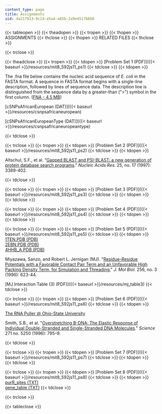 ```yaml
---
content_type: page
title: Assignments
uid: da217913-9c1d-a5a4-a85b-2a9e4517b660
---
```


{{< tableopen >}}
{{< theadopen >}}
{{< tropen >}}
{{< thopen >}}
ASSIGNMENTS
{{< thclose >}}
{{< thopen >}}
RELATED FILES
{{< thclose >}}

{{< trclose >}}

{{< theadclose >}}
{{< tropen >}}
{{< tdopen >}}
[Problem Set 1 (PDF)]({{< baseurl >}}/resources/mit8_592js11_ps1)
{{< tdclose >}}
{{< tdopen >}}


The .fna file below contains the nucleic acid sequence of _E. coli_ in the FASTA format. A sequence in FASTA format begins with a single-line description, followed by lines of sequence data. The description line is distinguished from the sequence data by a greater-than (">") symbol in the first column. ([FNA - 4.5 MB](./resolveuid/77177281caa9fedfeb5d8fdbfb33167d))

[cSNPsAfricanEuropean (DAT)]({{< baseurl >}}/resources/csnpsafricaneuropean)

[cSNPsAfricanEuropeanType (DAT)]({{< baseurl >}}/resources/csnpsafricaneuropeantype)


{{< tdclose >}}

{{< trclose >}}
{{< tropen >}}
{{< tdopen >}}
[Problem Set 2 (PDF)]({{< baseurl >}}/resources/mit8_592js11_ps2)
{{< tdclose >}}
{{< tdopen >}}


Altschul, S.F., et al. “[Gapped BLAST and PSI-BLAST: a new generation of protein database search programs](http://www.ncbi.nlm.nih.gov/pubmed/9254694).” _Nucleic Acids Res._ 25, no. 17 (1997): 3389-402.


{{< tdclose >}}

{{< trclose >}}
{{< tropen >}}
{{< tdopen >}}
[Problem Set 3 (PDF)]({{< baseurl >}}/resources/mit8_592js11_ps3)
{{< tdclose >}}
{{< tdopen >}}
 
{{< tdclose >}}

{{< trclose >}}
{{< tropen >}}
{{< tdopen >}}
[Problem Set 4 (PDF)]({{< baseurl >}}/resources/mit8_592js11_ps4)
{{< tdclose >}}
{{< tdopen >}}
 
{{< tdclose >}}

{{< trclose >}}
{{< tropen >}}
{{< tdopen >}}
[Problem Set 5 (PDF)]({{< baseurl >}}/resources/mit8_592js11_ps5)
{{< tdclose >}}
{{< tdopen >}}
[1TEN.PDB (PDB)](./resolveuid/be753c37addf2c9f5815b8cd93e7146e)  
[2EBN.PDB (PDB)](./resolveuid/f25f971b34b52db0f65f86a607197a30)  
[4HHB\_A.PDB (PDB)](./resolveuid/4cf3c60d4f4c6d84dd40063a8e36c49a)  
  
Miyazawa, Sanzo, and Robert L. Jernigan (MJ). "[Residue–Residue Potentials with a Favorable Contact Pair Term and an Unfavorable High Packing Density Term, for Simulation and Threading.](http://www.ncbi.nlm.nih.gov/pubmed/8604144)" _J. Mol Biol._ 256, no. 3 (1996): 623-44.  
  
[MJ Interaction Table (3) (PDF)]({{< baseurl >}}/resources/mj_table3)
{{< tdclose >}}

{{< trclose >}}
{{< tropen >}}
{{< tdopen >}}
[Problem Set 6 (PDF)]({{< baseurl >}}/resources/mit8_592js11_ps6)
{{< tdclose >}}
{{< tdopen >}}


[The RNA Puller @ Ohio-State University](http://bioserv.mps.ohio-state.edu/rna/)

Smith, S.B., et al. "[Overstretching B-DNA: The Elastic Response of Individual Double-Stranded and Single-Stranded DNA Molecules](http://www.ncbi.nlm.nih.gov/pubmed/8628994)." _Science_ 271 no. 5250 (1996): 795–9.


{{< tdclose >}}

{{< trclose >}}
{{< tropen >}}
{{< tdopen >}}
[Problem Set 7 (PDF)]({{< baseurl >}}/resources/mit8_592js11_ps7)
{{< tdclose >}}
{{< tdopen >}}
 
{{< tdclose >}}

{{< trclose >}}
{{< tropen >}}
{{< tdopen >}}
[Problem Set 8 (PDF)]({{< baseurl >}}/resources/mit8_592js11_ps8)
{{< tdclose >}}
{{< tdopen >}}
[purR\_sites (TXT)](./resolveuid/2eee1a5b6186d3dd45af4ea4c64b945c)  
[gene\_table (TXT)](./resolveuid/da6c586bd51ffafd142613ecf0adcd2a)
{{< tdclose >}}

{{< trclose >}}

{{< tableclose >}}